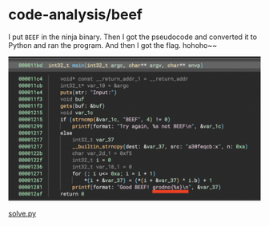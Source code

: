 # code-analysis/beef

I put `BEEF` in the ninja binary. Then I got the pseudocode and converted it to Python and ran the program. And then I got the flag. hohoho~~

![func:main at binary ninja](img/main-func-bn.png)

[solve.py](solve.py)